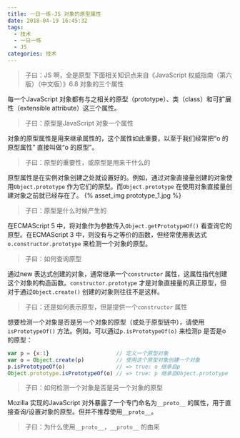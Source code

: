 ```yaml
---
title: 一日一练-JS 对象的原型属性
date: 2018-04-19 16:45:32
tags:
  - 技术
  - 一日一练
  - JS
categories: 技术
---
```


> 子曰：JS 啊，全是原型
> 下面相关知识点来自《JavaScript 权威指南（第六版）（中文版）》6.8 对象的三个属性

每一个JavaScript 对象都有与之相关的原型（prototype）、类（class）和可扩展性（extensible attribute）这三个属性。
> 子曰：原型是JavaScript 对象一个属性

对象的原型属性是用来继承属性的，这个属性如此重要，以至于我们经常把“o 的原型属性” 直接叫做“o 的原型”。
> 子曰：原型的重要性，或原型是用来干什么的

原型属性是在实例对象创建之处就设置好的。例如，通过对象直接量创建的对象使用`Object.prototype` 作为它们的原型。而`Object.prototype` 在使用对象直接量创建对象之前就已经存在了。
{% asset_img prototype_1.jpg %}
> 子曰：原型是什么时候产生的



在ECMAScript 5 中，将对象作为参数传入`Object.getPrototypeOf()` 看查询它的原型。在ECMAScript 3 中，则没有与之等价的函数，但经常使用表达式`o.constructor.prototype` 来检测一个对象的原型。
> 子曰：如何查询原型

通过new 表达式创建的对象，通常继承一个`constructor` 属性，这属性指代创建这个对象的构造函数。`constructor.prototype` 才是对象直接量的真正原型，但对于通过`Object.create()` 创建的对象则往往不是这样。
> 子曰：还是如何表示原型，但是提供一个`constructor` 属性

想要检测一个对象是否是另一个对象的原型（或处于原型链中），请使用`isPrototypeOf()` 方法。例如，可以通过`p.isPrototypeOf(o)` 来检测p 是否是o 的原型：
```js
var p = {x:1}                     // 定义一个原型对象
var o = Object.create(p)          // 使用这个原型对象创建一个对象
p.isPrototypeOf(o)                // => true: o 继承自p
Object.prototype.isPrototypeOf(o) // => true: p 继承自Object.prototype
```
> 子曰：如何检测一个对象是否是另一个对象的原型

Mozilla 实现的JavaScript 对外暴露了一个专门命名为`__proto__` 的属性，用于直接查询/设置对象的原型。但并不推荐使用`__proto__`。
> 子曰：为什么使用`__proto__`，`__proto__` 的由来
